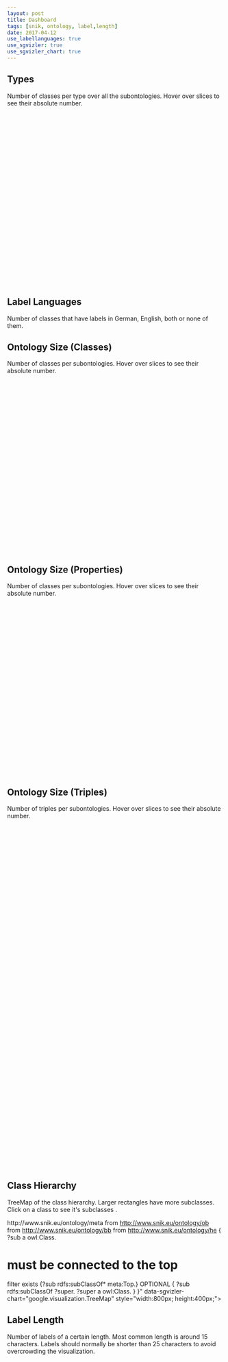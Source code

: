 ```yaml
---
layout: post
title: Dashboard
tags: [snik, ontology, label,length]
date: 2017-04-12
use_labellanguages: true
use_sgvizler: true
use_sgvizler_chart: true
---
```


## Types
Number of classes per type over all the subontologies. Hover over slices to see their absolute number.

<div id="subtops"
         data-sgvizler-query="
select replace(str(COALESCE(?subTop, 'none')),'http://www.snik.eu/ontology/meta/','meta:') count(?class)
from <http://www.snik.eu/ontology>
{
 ?class a owl:Class.
 OPTIONAL {?class meta:subTopClass ?subTop.}
}"
         data-sgvizler-chart="google.visualization.PieChart"
         style="width:100%; height:400px;">
</div>

## Label Languages
Number of classes that have labels in German, English, both or none of them.

<div id="labellanguages"></div>

## Ontology Size (Classes)
Number of classes per subontologies. Hover over slices to see their absolute number.

<div id="ontologysizeclass"
         data-sgvizler-query="
select replace(str(?ontology),'http://www.snik.eu/ontology/','') count(?x)
from <http://www.snik.eu/ontology>
{
 ?ontology ov:defines ?x.
 ?x a owl:Class.
}"
   data-sgvizler-chart="google.visualization.PieChart"
   style="width:100%; height:400px;">
</div>

## Ontology Size (Properties)
Number of classes per subontologies. Hover over slices to see their absolute number.

<div id="ontologysizeproperty"
         data-sgvizler-query="
select replace(str(?ontology),'http://www.snik.eu/ontology/','') count(?x)
from <http://www.snik.eu/ontology>
{
 ?ontology ov:defines ?x.
 {?x a rdf:Property.} UNION {?x a owl:DataTypeProperty.} UNION {?x a owl:ObjectProperty.}
}"
   data-sgvizler-chart="google.visualization.PieChart"
   style="width:100%; height:400px;">
</div>

## Ontology Size (Triples)
Number of triples per subontologies. Hover over slices to see their absolute number.

<div id="ontologysizetriple"
     data-sgvizler-query="
select replace(str(?g), 'http://www.snik.eu/ontology/','') count( * )
from <http://www.snik.eu/ontology>
{
 graph ?g {?s ?p ?o.}
 filter(regex(str(?g),'http://www.snik.eu/ontology/'))
}"
   data-sgvizler-chart="google.visualization.PieChart"
   style="width:100%; height:400px;">
</div>

<div id="ontologysizelink"
     data-sgvizler-query="
select replace(str(?p), 'http://www.w3.org/2004/02/skos/core#','') count( * )
from <http://www.snik.eu/ontology>
{
 ?s ?p ?o.
 filter(regex(str(?p),'http://www.w3.org/2004/02/skos/core#'))
 filter(str(?p)!='http://www.w3.org/2004/02/skos/core#definition')
 filter(str(?p)!='http://www.w3.org/2004/02/skos/core#altLabel')
}"
   data-sgvizler-chart="google.visualization.PieChart"
   style="width:100%; height:400px;">
</div>


## Class Hierarchy
TreeMap of the class hierarchy. Larger rectangles have more subclasses. Click on a class to see it's subclasses .
<div id="hierarchy"
       data-sgvizler-query="
select replace(str(?sub),'http://www.snik.eu/ontology/','') replace(str(sample(?super)),'http://www.snik.eu/ontology/','') count(?sub)

from <http://www.snik.eu/ontology/meta>
from <http://www.snik.eu/ontology/ob>
from <http://www.snik.eu/ontology/bb>
from <http://www.snik.eu/ontology/he>
{
  ?sub a owl:Class.
  # must be connected to the top
  filter exists {?sub rdfs:subClassOf* meta:Top.}
 OPTIONAL
 {
  ?sub rdfs:subClassOf ?super.
  ?super a owl:Class.
 }
}"
       data-sgvizler-chart="google.visualization.TreeMap"
       style="width:800px; height:400px;"></div>

## Label Length
Number of labels of a certain length. Most common length is around 15 characters. Labels should normally be shorter than 25 characters to avoid overcrowding the visualization.

<div id="labellength"
 data-sgvizler-query="
select strlen(?l) as ?label_length count(?l) as ?number_of_labels
from <http://www.snik.eu/ontology>
{
 ?class a owl:Class.
 ?class rdfs:label ?l.
} group by strlen(?l) order by asc(strlen(?l))"
         data-sgvizler-chart="google.visualization.AreaChart"
         style="width:100%; height:400px;">
</div>
